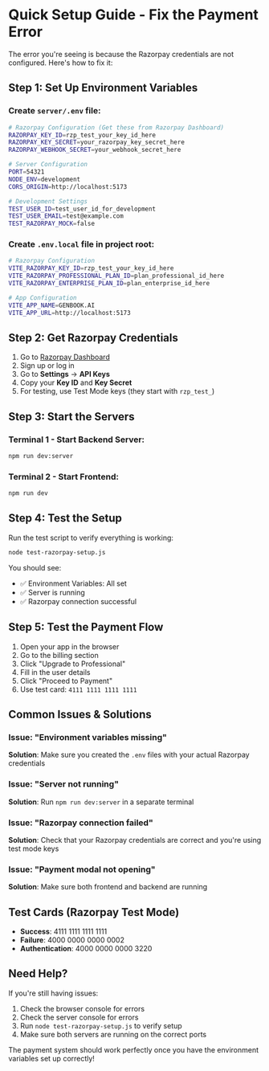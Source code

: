 # Quick Setup Guide - Fix the Payment Error

The error you're seeing is because the Razorpay credentials are not configured. Here's how to fix it:

## Step 1: Set Up Environment Variables

### Create `server/.env` file:

```bash
# Razorpay Configuration (Get these from Razorpay Dashboard)
RAZORPAY_KEY_ID=rzp_test_your_key_id_here
RAZORPAY_KEY_SECRET=your_razorpay_key_secret_here
RAZORPAY_WEBHOOK_SECRET=your_webhook_secret_here

# Server Configuration
PORT=54321
NODE_ENV=development
CORS_ORIGIN=http://localhost:5173

# Development Settings
TEST_USER_ID=test_user_id_for_development
TEST_USER_EMAIL=test@example.com
TEST_RAZORPAY_MOCK=false
```

### Create `.env.local` file in project root:

```bash
# Razorpay Configuration
VITE_RAZORPAY_KEY_ID=rzp_test_your_key_id_here
VITE_RAZORPAY_PROFESSIONAL_PLAN_ID=plan_professional_id_here
VITE_RAZORPAY_ENTERPRISE_PLAN_ID=plan_enterprise_id_here

# App Configuration
VITE_APP_NAME=GENBOOK.AI
VITE_APP_URL=http://localhost:5173
```

## Step 2: Get Razorpay Credentials

1. Go to [Razorpay Dashboard](https://dashboard.razorpay.com)
2. Sign up or log in
3. Go to **Settings** → **API Keys**
4. Copy your **Key ID** and **Key Secret**
5. For testing, use Test Mode keys (they start with `rzp_test_`)

## Step 3: Start the Servers

### Terminal 1 - Start Backend Server:
```bash
npm run dev:server
```

### Terminal 2 - Start Frontend:
```bash
npm run dev
```

## Step 4: Test the Setup

Run the test script to verify everything is working:

```bash
node test-razorpay-setup.js
```

You should see:
- ✅ Environment Variables: All set
- ✅ Server is running
- ✅ Razorpay connection successful

## Step 5: Test the Payment Flow

1. Open your app in the browser
2. Go to the billing section
3. Click "Upgrade to Professional"
4. Fill in the user details
5. Click "Proceed to Payment"
6. Use test card: `4111 1111 1111 1111`

## Common Issues & Solutions

### Issue: "Environment variables missing"
**Solution**: Make sure you created the `.env` files with your actual Razorpay credentials

### Issue: "Server not running"
**Solution**: Run `npm run dev:server` in a separate terminal

### Issue: "Razorpay connection failed"
**Solution**: Check that your Razorpay credentials are correct and you're using test mode keys

### Issue: "Payment modal not opening"
**Solution**: Make sure both frontend and backend are running

## Test Cards (Razorpay Test Mode)

- **Success**: 4111 1111 1111 1111
- **Failure**: 4000 0000 0000 0002
- **Authentication**: 4000 0000 0000 3220

## Need Help?

If you're still having issues:

1. Check the browser console for errors
2. Check the server console for errors
3. Run `node test-razorpay-setup.js` to verify setup
4. Make sure both servers are running on the correct ports

The payment system should work perfectly once you have the environment variables set up correctly!
